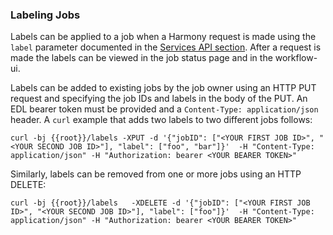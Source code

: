 ### <a name="job-labels"></a>  Labeling Jobs

Labels can be applied to a job when a Harmony request is made using the `label` parameter documented
in the [Services API section](#using-the-service-apis). After a request is made the labels can be viewed in the
job status page and in the workflow-ui.

Labels can be added to existing jobs by the job owner using an HTTP PUT request and specifying the job IDs and labels in the body of the PUT. An EDL bearer token must be provided and a `Content-Type: application/json` header. A `curl` example that adds two labels to two different jobs follows:

```
curl -bj {{root}}/labels -XPUT -d '{"jobID": ["<YOUR FIRST JOB ID>", "<YOUR SECOND JOB ID>"], "label": ["foo", "bar"]}'  -H "Content-Type: application/json" -H "Authorization: bearer <YOUR BEARER TOKEN>"
```

Similarly, labels can be removed from one or more jobs using an HTTP DELETE:

```
curl -bj {{root}}/labels   -XDELETE -d '{"jobID": ["<YOUR FIRST JOB ID>", "<YOUR SECOND JOB ID>"], "label": ["foo"]}'  -H "Content-Type: application/json" -H "Authorization: bearer <YOUR BEARER TOKEN>"
```

